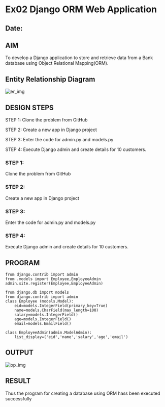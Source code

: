 # Ex02 Django ORM Web Application
## Date: 

## AIM
To develop a Django application to store and retrieve data from a Bank database using Object Relational Mapping(ORM).

## Entity Relationship Diagram

![er_img](https://github.com/user-attachments/assets/1f477cf2-d9d0-4b75-97eb-b2bbaf50d212)


## DESIGN STEPS
STEP 1:
Clone the problem from GitHub

STEP 2:
Create a new app in Django project

STEP 3:
Enter the code for admin.py and models.py

STEP 4:
Execute Django admin and create details for 10 customers.

### STEP 1:
Clone the problem from GitHub

### STEP 2:
Create a new app in Django project

### STEP 3:
Enter the code for admin.py and models.py

### STEP 4:
Execute Django admin and create details for 10 customers.

## PROGRAM

```
from django.contrib import admin
from .models import Employee,EmployeeAdmin
admin.site.register(Employee,EmployeeAdmin)
```

```
from django.db import models
from django.contrib import admin
class Employee (models.Model):
    eid=models.IntegerField(primary_key=True)
    name=models.CharField(max_length=100)
    salary=models.IntegerField()
    age=models.IntegerField()
    email=models.EmailField()
 
class EmployeeAdmin(admin.ModelAdmin):
    list_display=('eid','name','salary','age','email')
```

## OUTPUT

![op_img](https://github.com/user-attachments/assets/7778de86-1ba9-484b-866d-9940f9f934ea)



## RESULT
Thus the program for creating a database using ORM hass been executed successfully

